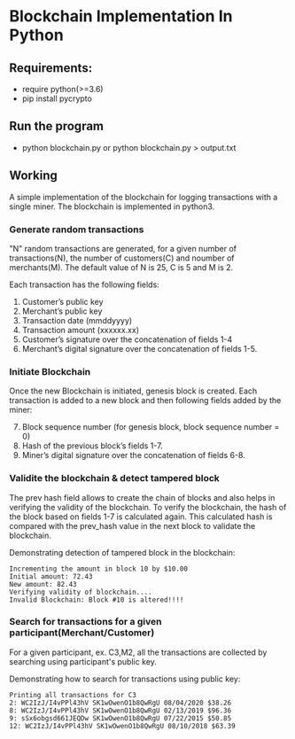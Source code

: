 # Blockchain Implementation In Python

## Requirements:
- require python(>=3.6)
- pip install pycrypto

## Run the program
- python blockchain.py or python blockchain.py > output.txt

## Working
A simple implementation of the blockchain for logging transactions with a single miner. The blockchain is implemented in python3.

### Generate random transactions
"N" random transactions are generated, for a given number of transactions(N), the number of customers(C) and noumber of merchants(M). The default value of N is 25, C is 5 and M is 2.  

Each transaction has the following fields:
<ol start="1">
  <li>Customer’s public key</li>
  <li>Merchant’s public key</li>
  <li>Transaction date (mmddyyyy)</li>
  <li>Transaction amount (xxxxxx.xx)
  <li>Customer’s signature over the concatenation of fields 1-4
  <li>Merchant’s digital signature over the concatenation of fields 1-5.
</ol>

### Initiate Blockchain
Once the new Blockchain is initiated, genesis block is created. Each transaction is added to a new block and then following fields added by the miner:
<ol start="7">
  <li>Block sequence number (for genesis block, block sequence number = 0) 
  <li>Hash of the previous block’s fields 1-7.
  <li>Miner’s digital signature over the concatenation of fields 6-8.
</ol>

### Validite the blockchain & detect tampered block
The prev hash field allows to create the chain of blocks and also helps in verifying the validity of the blockchain. To verify the blockchain, the hash of the block based on fields 1-7 is calculated again. This calculated hash is compared with the prev_hash value in the next block to validate the blockchain.

Demonstrating detection of tampered block in the blockchain: 
```
Incrementing the amount in block 10 by $10.00
Initial amount: 72.43
New amount: 82.43
Verifying validity of blockchain....
Invalid Blockchain: Block #10 is altered!!!!
```

### Search for transactions for a given participant(Merchant/Customer)

For a given participant, ex. C3,M2, all the transactions are collected by searching using participant's public key.

Demonstrating how to search for transactions using public key: 
```
Printing all transactions for C3
2: WC2IzJ/I4vPPl43hV SK1wOwenO1b8QwRgU 08/04/2020 $38.26
8: WC2IzJ/I4vPPl43hV SK1wOwenO1b8QwRgU 02/13/2019 $96.36
9: sSx6obgsd661JEQDw SK1wOwenO1b8QwRgU 07/22/2015 $50.85
12: WC2IzJ/I4vPPl43hV SK1wOwenO1b8QwRgU 08/10/2018 $63.39
```
